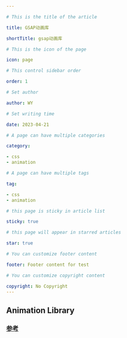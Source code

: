 ```yaml
---

# This is the title of the article

title: GSAP动画库

shortTitle: gsap动画库

# This is the icon of the page

icon: page

# This control sidebar order

order: 1

# Set author

author: WY

# Set writing time

date: 2023-04-21

# A page can have multiple categories

category:

- css
- animation

# A page can have multiple tags

tag:

- css
- animation

# this page is sticky in article list

sticky: true

# this page will appear in starred articles

star: true

# You can customize footer content

footer: Footer content for test

# You can customize copyright content

copyright: No Copyright
---
```


<!-- more -->

## Animation Library

### [参考](http://www.tweenmax.com.cn/ModifiersPlugin/)
